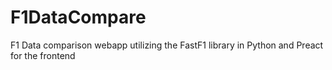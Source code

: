 # F1DataCompare
F1 Data comparison webapp utilizing the FastF1 library in Python and Preact for the frontend 
